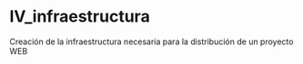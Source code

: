 # IV_infraestructura
Creación de la infraestructura necesaria para la distribución de un proyecto WEB
